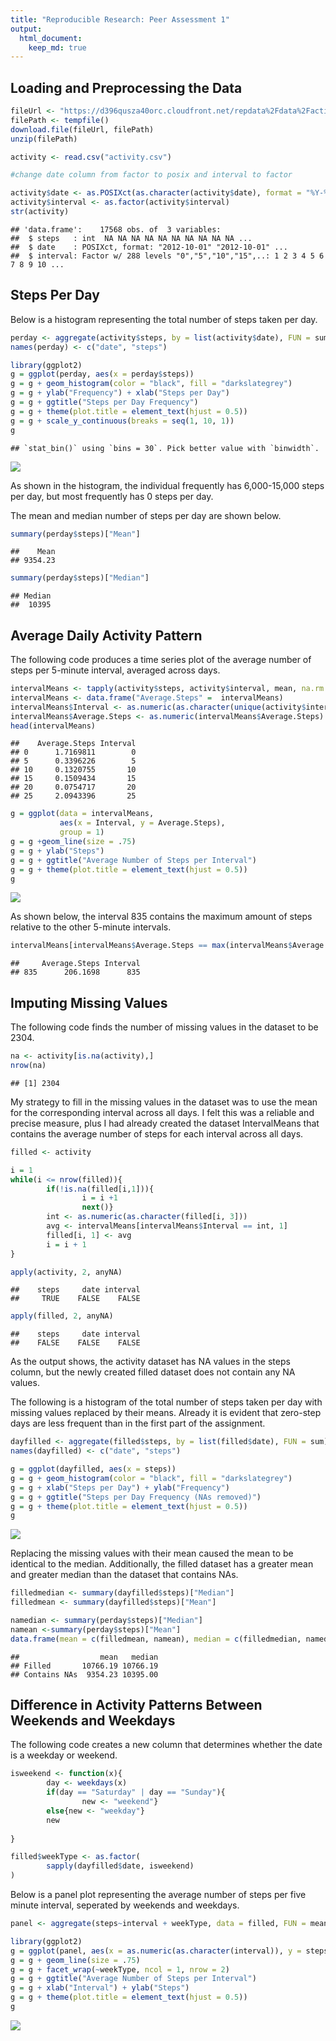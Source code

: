 ```yaml
---
title: "Reproducible Research: Peer Assessment 1"
output: 
  html_document:
    keep_md: true
---
```




## Loading and Preprocessing the Data



```r
fileUrl <- "https://d396qusza40orc.cloudfront.net/repdata%2Fdata%2Factivity.zip"
filePath <- tempfile()
download.file(fileUrl, filePath)
unzip(filePath)

activity <- read.csv("activity.csv")

#change date column from factor to posix and interval to factor

activity$date <- as.POSIXct(as.character(activity$date), format = "%Y-%m-%d")
activity$interval <- as.factor(activity$interval)
str(activity)
```

```
## 'data.frame':	17568 obs. of  3 variables:
##  $ steps   : int  NA NA NA NA NA NA NA NA NA NA ...
##  $ date    : POSIXct, format: "2012-10-01" "2012-10-01" ...
##  $ interval: Factor w/ 288 levels "0","5","10","15",..: 1 2 3 4 5 6 7 8 9 10 ...
```



## Steps Per Day 

Below is a histogram representing the total number of steps taken per day.  

```r
perday <- aggregate(activity$steps, by = list(activity$date), FUN = sum, na.rm = TRUE)
names(perday) <- c("date", "steps")

library(ggplot2)
g = ggplot(perday, aes(x = perday$steps))
g = g + geom_histogram(color = "black", fill = "darkslategrey")
g = g + ylab("Frequency") + xlab("Steps per Day")
g = g + ggtitle("Steps per Day Frequency")
g = g + theme(plot.title = element_text(hjust = 0.5))
g = g + scale_y_continuous(breaks = seq(1, 10, 1))
g
```

```
## `stat_bin()` using `bins = 30`. Pick better value with `binwidth`.
```

![](PA1_template_files/figure-html/unnamed-chunk-2-1.png)<!-- -->

As shown in the histogram, the individual frequently has 6,000-15,000 steps per day, but most frequently has 0 steps per day. 

The mean and median number of steps per day are shown below. 


```r
summary(perday$steps)["Mean"]
```

```
##    Mean 
## 9354.23
```

```r
summary(perday$steps)["Median"]
```

```
## Median 
##  10395
```


## Average Daily Activity Pattern

The following code produces a time series plot of the average number of steps per 5-minute interval, averaged across days. 


```r
intervalMeans <- tapply(activity$steps, activity$interval, mean, na.rm = TRUE)
intervalMeans <- data.frame("Average.Steps" =  intervalMeans)
intervalMeans$Interval <- as.numeric(as.character(unique(activity$interval)))
intervalMeans$Average.Steps <- as.numeric(intervalMeans$Average.Steps)
head(intervalMeans)
```

```
##    Average.Steps Interval
## 0      1.7169811        0
## 5      0.3396226        5
## 10     0.1320755       10
## 15     0.1509434       15
## 20     0.0754717       20
## 25     2.0943396       25
```

```r
g = ggplot(data = intervalMeans, 
           aes(x = Interval, y = Average.Steps),
           group = 1)
g = g +geom_line(size = .75)
g = g + ylab("Steps")
g = g + ggtitle("Average Number of Steps per Interval")
g = g + theme(plot.title = element_text(hjust = 0.5))
g
```

![](PA1_template_files/figure-html/unnamed-chunk-4-1.png)<!-- -->

As shown below, the interval 835 contains the maximum amount of steps relative to the other 5-minute intervals.  


```r
intervalMeans[intervalMeans$Average.Steps == max(intervalMeans$Average.Steps),]
```

```
##     Average.Steps Interval
## 835      206.1698      835
```



## Imputing Missing Values

The following code finds the number of missing values in the dataset to be 2304.

```r
na <- activity[is.na(activity),]
nrow(na)
```

```
## [1] 2304
```

My strategy to fill in the missing values in the dataset was to use the mean for the corresponding interval across all days. I felt this was a reliable and precise measure, plus I had already created the dataset IntervalMeans that contains the average number of steps for each interval across all days.


```r
filled <- activity

i = 1
while(i <= nrow(filled)){
        if(!is.na(filled[i,1])){
                i = i +1 
                next()}
        int <- as.numeric(as.character(filled[i, 3]))
        avg <- intervalMeans[intervalMeans$Interval == int, 1]
        filled[i, 1] <- avg
        i = i + 1
}

apply(activity, 2, anyNA)
```

```
##    steps     date interval 
##     TRUE    FALSE    FALSE
```

```r
apply(filled, 2, anyNA)
```

```
##    steps     date interval 
##    FALSE    FALSE    FALSE
```

As the output shows, the activity dataset has NA values in the steps column, but the newly created filled dataset does not contain any NA values. 

The following is a histogram of the total number of steps taken per day with missing values replaced by their means. Already it is evident that zero-step days are less frequent than in the first part of the assignment. 


```r
dayfilled <- aggregate(filled$steps, by = list(filled$date), FUN = sum)
names(dayfilled) <- c("date", "steps")

g = ggplot(dayfilled, aes(x = steps))
g = g + geom_histogram(color = "black", fill = "darkslategrey")
g = g + xlab("Steps per Day") + ylab("Frequency") 
g = g + ggtitle("Steps per Day Frequency (NAs removed)")
g = g + theme(plot.title = element_text(hjust = 0.5))
g
```

![](PA1_template_files/figure-html/unnamed-chunk-8-1.png)<!-- -->

Replacing the missing values with their mean caused the mean to be identical to the median. Additionally, the filled dataset has a greater mean and greater median than the dataset that contains NAs. 

```r
filledmedian <- summary(dayfilled$steps)["Median"]
filledmean <- summary(dayfilled$steps)["Mean"]

namedian <- summary(perday$steps)["Median"]
namean <-summary(perday$steps)["Mean"]
data.frame(mean = c(filledmean, namean), median = c(filledmedian, namedian), row.names = c("Filled", "Contains NAs"))
```

```
##                  mean   median
## Filled       10766.19 10766.19
## Contains NAs  9354.23 10395.00
```



## Difference in Activity Patterns Between Weekends and Weekdays

The following code creates a new column that determines whether the date is a weekday or weekend. 


```r
isweekend <- function(x){
        day <- weekdays(x)
        if(day == "Saturday" | day == "Sunday"){
                new <- "weekend"}
        else{new <- "weekday"}
        new
        
}

filled$weekType <- as.factor(
        sapply(dayfilled$date, isweekend)
)
```

Below is a panel plot representing the average number of steps per five minute interval, seperated by weekends and weekdays. 


```r
panel <- aggregate(steps~interval + weekType, data = filled, FUN = mean)

library(ggplot2)
g = ggplot(panel, aes(x = as.numeric(as.character(interval)), y = steps, color = weekType))
g = g + geom_line(size = .75)
g = g + facet_wrap(~weekType, ncol = 1, nrow = 2)
g = g + ggtitle("Average Number of Steps per Interval")
g = g + xlab("Interval") + ylab("Steps")
g = g + theme(plot.title = element_text(hjust = 0.5))
g
```

![](PA1_template_files/figure-html/unnamed-chunk-11-1.png)<!-- -->
